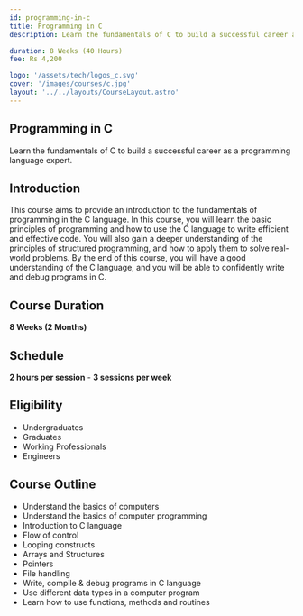 ```yaml
---
id: programming-in-c
title: Programming in C
description: Learn the fundamentals of C to build a successful career as a programming language expert

duration: 8 Weeks (40 Hours)
fee: Rs 4,200

logo: '/assets/tech/logos_c.svg'
cover: '/images/courses/c.jpg'
layout: '../../layouts/CourseLayout.astro'
---
```


## Programming in C

Learn the fundamentals of C to build a successful career as a programming language expert.

## Introduction

This course aims to provide an introduction to the fundamentals of programming in the C language. In this course, you will learn the basic principles of programming and how to use the C language to write efficient and effective code. You will also gain a deeper understanding of the principles of structured programming, and how to apply them to solve real-world problems. By the end of this course, you will have a good understanding of the C language, and you will be able to confidently write and debug programs in C.

## Course Duration

**8 Weeks (2 Months)**

## Schedule

**2 hours per session** - **3 sessions per week**

## Eligibility

- Undergraduates
- Graduates
- Working Professionals
- Engineers

## Course Outline

- Understand the basics of computers
- Understand the basics of computer programming
- Introduction to C language
- Flow of control
- Looping constructs
- Arrays and Structures
- Pointers
- File handling
- Write, compile & debug programs in C language
- Use different data types in a computer program
- Learn how to use functions, methods and routines
